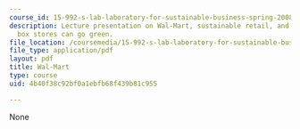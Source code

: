 ```yaml
---
course_id: 15-992-s-lab-laboratory-for-sustainable-business-spring-2008
description: Lecture presentation on Wal-Mart, sustainable retail, and whether big
  box stores can go green.
file_location: /coursemedia/15-992-s-lab-laboratory-for-sustainable-business-spring-2008/4b40f38c92bf0a1ebfb68f439b81c955_lec_06.pdf
file_type: application/pdf
layout: pdf
title: Wal-Mart
type: course
uid: 4b40f38c92bf0a1ebfb68f439b81c955

---
```

None